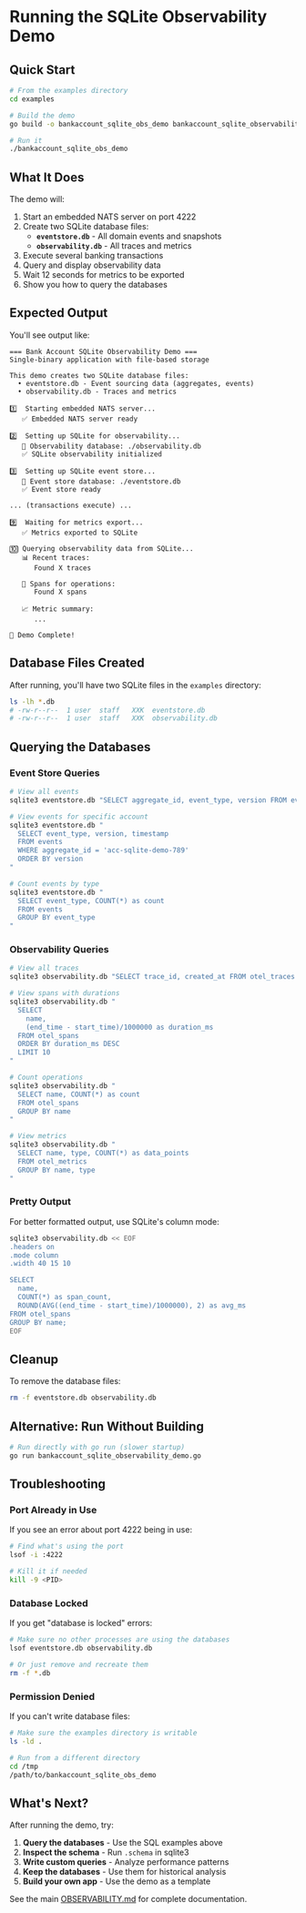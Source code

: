 # Running the SQLite Observability Demo

## Quick Start

```bash
# From the examples directory
cd examples

# Build the demo
go build -o bankaccount_sqlite_obs_demo bankaccount_sqlite_observability_demo.go

# Run it
./bankaccount_sqlite_obs_demo
```

## What It Does

The demo will:

1. Start an embedded NATS server on port 4222
2. Create two SQLite database files:
   - **`eventstore.db`** - All domain events and snapshots
   - **`observability.db`** - All traces and metrics
3. Execute several banking transactions
4. Query and display observability data
5. Wait 12 seconds for metrics to be exported
6. Show you how to query the databases

## Expected Output

You'll see output like:

```
=== Bank Account SQLite Observability Demo ===
Single-binary application with file-based storage

This demo creates two SQLite database files:
  • eventstore.db - Event sourcing data (aggregates, events)
  • observability.db - Traces and metrics

1️⃣  Starting embedded NATS server...
   ✅ Embedded NATS server ready

2️⃣  Setting up SQLite for observability...
   📁 Observability database: ./observability.db
   ✅ SQLite observability initialized

3️⃣  Setting up SQLite event store...
   📁 Event store database: ./eventstore.db
   ✅ Event store ready

... (transactions execute) ...

9️⃣  Waiting for metrics export...
   ✅ Metrics exported to SQLite

🔟 Querying observability data from SQLite...
   📊 Recent traces:
      Found X traces

   🔗 Spans for operations:
      Found X spans

   📈 Metric summary:
      ...

🎉 Demo Complete!
```

## Database Files Created

After running, you'll have two SQLite files in the `examples` directory:

```bash
ls -lh *.db
# -rw-r--r--  1 user  staff   XXK  eventstore.db
# -rw-r--r--  1 user  staff   XXK  observability.db
```

## Querying the Databases

### Event Store Queries

```bash
# View all events
sqlite3 eventstore.db "SELECT aggregate_id, event_type, version FROM events"

# View events for specific account
sqlite3 eventstore.db "
  SELECT event_type, version, timestamp
  FROM events
  WHERE aggregate_id = 'acc-sqlite-demo-789'
  ORDER BY version
"

# Count events by type
sqlite3 eventstore.db "
  SELECT event_type, COUNT(*) as count
  FROM events
  GROUP BY event_type
"
```

### Observability Queries

```bash
# View all traces
sqlite3 observability.db "SELECT trace_id, created_at FROM otel_traces LIMIT 10"

# View spans with durations
sqlite3 observability.db "
  SELECT
    name,
    (end_time - start_time)/1000000 as duration_ms
  FROM otel_spans
  ORDER BY duration_ms DESC
  LIMIT 10
"

# Count operations
sqlite3 observability.db "
  SELECT name, COUNT(*) as count
  FROM otel_spans
  GROUP BY name
"

# View metrics
sqlite3 observability.db "
  SELECT name, type, COUNT(*) as data_points
  FROM otel_metrics
  GROUP BY name, type
"
```

### Pretty Output

For better formatted output, use SQLite's column mode:

```bash
sqlite3 observability.db << EOF
.headers on
.mode column
.width 40 15 10

SELECT
  name,
  COUNT(*) as span_count,
  ROUND(AVG((end_time - start_time)/1000000), 2) as avg_ms
FROM otel_spans
GROUP BY name;
EOF
```

## Cleanup

To remove the database files:

```bash
rm -f eventstore.db observability.db
```

## Alternative: Run Without Building

```bash
# Run directly with go run (slower startup)
go run bankaccount_sqlite_observability_demo.go
```

## Troubleshooting

### Port Already in Use

If you see an error about port 4222 being in use:

```bash
# Find what's using the port
lsof -i :4222

# Kill it if needed
kill -9 <PID>
```

### Database Locked

If you get "database is locked" errors:

```bash
# Make sure no other processes are using the databases
lsof eventstore.db observability.db

# Or just remove and recreate them
rm -f *.db
```

### Permission Denied

If you can't write database files:

```bash
# Make sure the examples directory is writable
ls -ld .

# Run from a different directory
cd /tmp
/path/to/bankaccount_sqlite_obs_demo
```

## What's Next?

After running the demo, try:

1. **Query the databases** - Use the SQL examples above
2. **Inspect the schema** - Run `.schema` in sqlite3
3. **Write custom queries** - Analyze performance patterns
4. **Keep the databases** - Use them for historical analysis
5. **Build your own app** - Use the demo as a template

See the main [OBSERVABILITY.md](OBSERVABILITY.md) for complete documentation.
